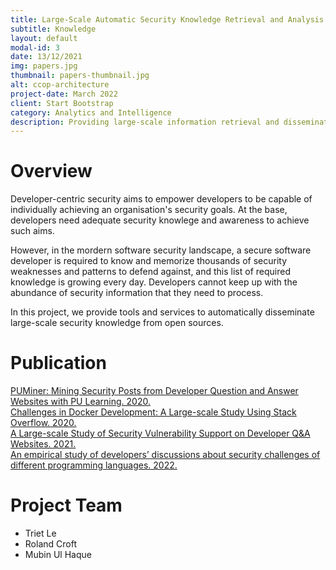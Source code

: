 ```yaml
---
title: Large-Scale Automatic Security Knowledge Retrieval and Analysis
subtitle: Knowledge
layout: default
modal-id: 3
date: 13/12/2021
img: papers.jpg
thumbnail: papers-thumbnail.jpg
alt: ccop-architecture
project-date: March 2022
client: Start Bootstrap
category: Analytics and Intelligence
description: Providing large-scale information retrieval and dissemination of security knowledge and discussions.  
---
```


# Overview

Developer-centric security aims to empower developers to be capable of individually achieving an organisation's security goals. At the base, developers need adequate security knowlege and awareness to achieve such aims.   

However, in the mordern software security landscape, a secure software developer is required to know and memorize thousands of security weaknesses and patterns to defend against, and this list of required knowledge is growing every day. Developers cannot keep up with the abundance of security information that they need to process.  

In this project, we provide tools and services to automatically disseminate large-scale security knowledge from open sources. 

# Publication

[PUMiner: Mining Security Posts from Developer Question and Answer Websites with PU Learning. 2020.](https://dl.acm.org/doi/abs/10.1145/3379597.3387443)  
[Challenges in Docker Development: A Large-scale Study Using Stack Overflow. 2020.](https://dl.acm.org/doi/abs/10.1145/3382494.3410693?casa_token=MIvAbNMR9CkAAAAA:z7G1V67qebsfJ4USRZtSACIaxIdH89mr5SGOkiajYNQa8YUI2-Ss-JeQ1pF3PAHbd4Xl9-40XRBjrw)  
[A Large-scale Study of Security Vulnerability Support on Developer Q&A Websites. 2021.](https://dl.acm.org/doi/abs/10.1145/3463274.3463331)  
[An empirical study of developers’ discussions about security challenges of different programming languages. 2022.](https://link.springer.com/article/10.1007/s10664-021-10054-w)  

# Project Team

- Triet Le
- Roland Croft
- Mubin Ul Haque